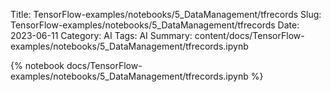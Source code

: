 Title: TensorFlow-examples/notebooks/5_DataManagement/tfrecords
Slug: TensorFlow-examples/notebooks/5_DataManagement/tfrecords
Date: 2023-06-11
Category: AI
Tags: AI
Summary: content/docs/TensorFlow-examples/notebooks/5_DataManagement/tfrecords.ipynb

{% notebook docs/TensorFlow-examples/notebooks/5_DataManagement/tfrecords.ipynb %}